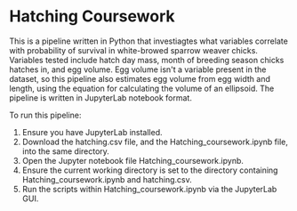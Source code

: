 # Hatching Coursework

This is a pipeline written in Python that investiagtes what variables correlate with probability of survival in white-browed sparrow weaver chicks. Variables tested include hatch day mass, month of breeding season chicks hatches in, and egg volume. Egg volume isn't a variable present in the dataset, so this pipeline also estimates egg volume from egg width and length, using the equation for calculating the volume of an ellipsoid. The pipeline is written in JupyterLab notebook format.

To run this pipeline:

1. Ensure you have JupyterLab installed.
2. Download the hatching.csv file, and the Hatching_coursework.ipynb file, into the same directory.
3. Open the Jupyter notebook file Hatching_coursework.ipynb. 
4. Ensure the current working directory is set to the directory containing Hatching_coursework.ipynb and hatching.csv.
5. Run the scripts within Hatching_coursework.ipynb via the JupyterLab GUI.

